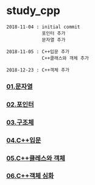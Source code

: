 # study_cpp

    2018-11-04 : initial commit
                 포인터 추가
                 문자열 추가

    2018-11-05 : C++입문 추가
                 C++클래스와 객체 추가

    2018-12-23 : C++객체 추가


### [01.문자열](https://github.com/NamSSu/study_cpp_2018/blob/master/001_string.md)

### [02.포인터](https://github.com/NamSSu/study_cpp_2018/blob/master/002_pointer.md)

### [03.구조체](https://github.com/NamSSu/study_cpp_2018/blob/master/003_struct.md)

### [04.C++입문](https://github.com/NamSSu/study_cpp_2018/blob/master/004_welcometocpp.md)

### [05.C++클레스와 객체](https://github.com/NamSSu/study_cpp_2018/blob/master/005_cppclass.md)

### [06.C++객체 심화](https://github.com/NamSSu/study_cpp_2018/blob/master/006_cppobject.md)